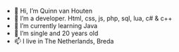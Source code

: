- 👋 Hi, I’m Quinn van Houten
- 👀 I’m a developer. Html, css, js, php, sql, lua, c# & c++
- 🌱 I’m currently learning Java
- 💞️ I’m single and 20 years old
- 📫 I live in The Netherlands, Breda

<!---
QuinnvHouten/QuinnvHouten is a ✨ special ✨ repository because its `README.md` (this file) appears on your GitHub profile.
You can click the Preview link to take a look at your changes.
--->

